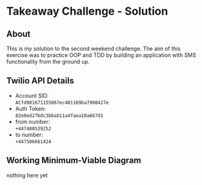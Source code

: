 # Takeaway Challenge - Solution

## About

This is my solution to the second weekend challenge. The aim of this exercise was to practice OOP and TDD by building an application with SMS functionality from the ground up.

## Twilio API Details

* Account SID: <br> `ACfd981671155067ec401169ba7900427e`
* Auth Token: <br> `02e0ed276dc3b6ab11a4faea10a667d1`
* from number: <br> `+447480539252`
* to number: <br> `+447506661424`

## Working Minimum-Viable Diagram

nothing here yet
